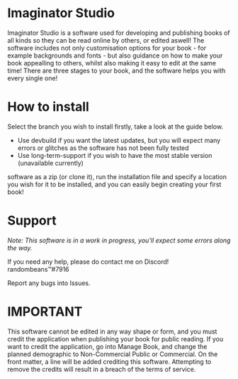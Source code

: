 # Imaginator Studio

Imaginator Studio is a software used for developing and publishing books of all kinds so they can be read online by others, or edited aswell! The software includes not only customisation options for your book - for example backgrounds and fonts - but also guidance on how to make your book appealling to others, whilst also making it easy to edit at the same time! There are three stages to your book, and the software helps you with every single one!

# How to install
Select the branch you wish to install firstly, take a look at the guide below.

- Use devbuild if you want the latest updates, but you will expect many errors or glitches as the software has not been fully tested
- Use long-term-support if you wish to have the most stable version (unavailable currently)

software as a zip (or clone it), run the installation file and specify a location you wish for it to be installed, and you can easily begin creating your first book!

# Support

*Note: This software is in a work in progress, you'll expect some errors along the way.*

If you need any help, please do contact me on Discord!
randombeans™#7916

Report any bugs into Issues.

# IMPORTANT

This software cannot be edited in any way shape or form, and you must credit the application when publishing your book for public reading. If you want to credit the application, go into Manage Book, and change the planned demographic to Non-Commercial Public or Commercial. On the front matter, a line will be added crediting this software. Attempting to remove the credits will result in a breach of the terms of service.
